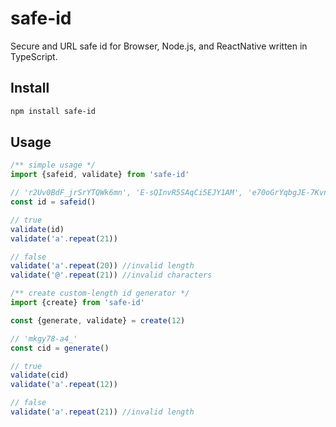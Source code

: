 # safe-id

Secure and URL safe id for Browser, Node.js, and ReactNative written in TypeScript.

## Install

```sh
npm install safe-id
```

## Usage

```ts
/** simple usage */
import {safeid, validate} from 'safe-id'

// 'r2Uv0BdF_jrSrYTQWk6mn', 'E-sQInvR5SAqCi5EJY1AM', 'e70oGrYqbgJE-7KvnzAzc' etc
const id = safeid()

// true
validate(id)
validate('a'.repeat(21))

// false
validate('a'.repeat(20)) //invalid length
validate('@'.repeat(21)) //invalid characters
```

```ts
/** create custom-length id generator */
import {create} from 'safe-id'

const {generate, validate} = create(12)

// 'mkgy78-a4_'
const cid = generate()

// true
validate(cid)
validate('a'.repeat(12))

// false
validate('a'.repeat(21)) //invalid length
```
